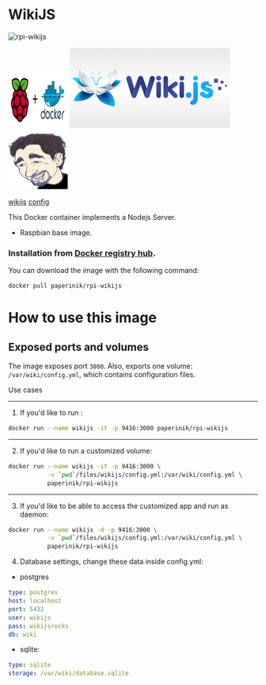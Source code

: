 # WikiJS

![rpi-wikijs](https://img.shields.io/docker/pulls/paperinik/rpi-wikijs)

![docker_logo](https://github.com/brunocantisano/rpi-wikijs/blob/master/files/docker.png?raw=true)
![docker_wikijs_logo](https://github.com/brunocantisano/rpi-wikijs/blob/master/files/logo-wikijs.png?raw=true)
![docker_paperinik_logo](https://github.com/brunocantisano/rpi-wikijs/blob/master/files/docker_paperinik_120x120.png?raw=true)

[wikijs](https://docs.requarks.io/install/linux)
[config](https://docs.requarks.io/install/config)

This Docker container implements a Nodejs Server.

 * Raspbian base image.
 
### Installation from [Docker registry hub](https://registry.hub.docker.com/u/paperinik/rpi-wikijs/).

You can download the image with the following command:

```bash
docker pull paperinik/rpi-wikijs
```

# How to use this image

Exposed ports and volumes
----

The image exposes port `3000`. Also, exports one volume: `/var/wiki/config.yml`, which contains configuration files.

Use cases

----

1) If you'd like to run :

```bash
docker run --name wikijs -it -p 9416:3000 paperinik/rpi-wikijs
```

----

2) If you'd like to run a customized volume:

```bash
docker run --name wikijs -it -p 9416:3000 \
           -v `pwd`/files/wikijs/config.yml:/var/wiki/config.yml \
           paperinik/rpi-wikijs
```

----

3) If you'd like to be able to access the customized app and run as daemon:

```bash
docker run --name wikijs -d -p 9416:3000 \
           -v `pwd`/files/wikijs/config.yml:/var/wiki/config.yml \
           paperinik/rpi-wikijs
```
4) Database settings, change these data inside config.yml:

* postgres

```yml
type: postgres
host: localhost
port: 5432
user: wikijs
pass: wikijsrocks
db: wiki
```

* sqlite:

```yml
type: sqlite
storage: /var/wiki/database.sqlite
```

